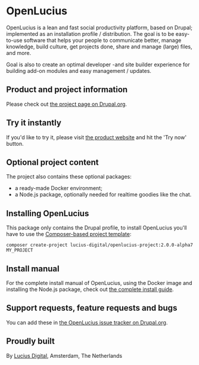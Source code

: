 # OpenLucius
OpenLucius is a lean and fast social productivity platform, based on Drupal; implemented as an installation profile / distribution. The goal is to be easy-to-use software that helps your people to communicate better, manage knowledge, build culture, get projects done, share and manage (large) files, and more.

Goal is also to create an optimal developer -and site builder experience for building add-on modules and easy management / updates.

## Product and project information
Please check out [the project page on Drupal.org](https://www.drupal.org/project/openlucius).

## Try it instantly
If you'd like to try it, please visit [the product website](https://www.getlucius.com) and hit the 'Try now' button.

## Optional project content
The project also contains these optional packages:
- a ready-made Docker environment;
- a Node.js package, optionally needed for realtime goodies like the chat.

## Installing OpenLucius
This package only contains the Drupal profile, to install OpenLucius you'll have to use the [Composer-based project template](https://github.com/lucius-digital/openlucius):

```
composer create-project lucius-digital/openlucius-project:2.0.0-alpha7 MY_PROJECT
```

## Install manual
For the complete install manual of OpenLucius, using the Docker image and installing the Node.js package, check out [the complete install guide](https://www.getlucius.com/en/product/open-source-install-guide).

## Support requests, feature requests and bugs
You can add these in [the OpenLucius issue tracker on Drupal.org](https://www.drupal.org/project/issues/openlucius).

## Proudly built
 By [Lucius Digital](https://www.lucius.digital/en), Amsterdam, The Netherlands

